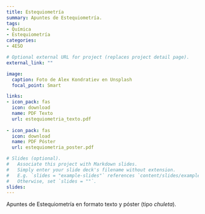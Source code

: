 ```yaml
---
title: Estequiometría
summary: Apuntes de Estequiometría.
tags: 
- Química
- Estequiometría
categories:
- 4ESO

# Optional external URL for project (replaces project detail page).
external_link: ""

image:
  caption: Foto de Alex Kondratiev en Unsplash
  focal_point: Smart

links:
- icon_pack: fas
  icon: download
  name: PDF Texto
  url: estequiometria_texto.pdf
  
- icon_pack: fas
  icon: download
  name: PDF Póster
  url: estequiometria_poster.pdf  

# Slides (optional).
#   Associate this project with Markdown slides.
#   Simply enter your slide deck's filename without extension.
#   E.g. `slides = "example-slides"` references `content/slides/example-slides.md`.
#   Otherwise, set `slides = ""`.
slides: 
---
```


Apuntes de Estequiometría en formato texto y póster (tipo _chuleta_).
